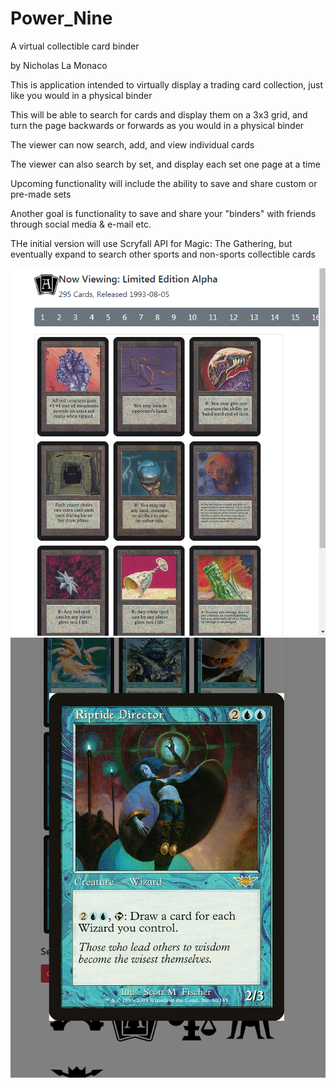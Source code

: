 # Power_Nine
A virtual collectible card binder 

by Nicholas La Monaco

This is application intended to virtually display a trading card collection, just like you would in a physical binder

This will be able to search for cards and display them on a 3x3 grid, and turn the page backwards or forwards as you would in a physical binder

The viewer can now search, add, and view individual cards

The viewer can also search by set, and display each set one page at a time

Upcoming functionality will include the ability to save and share custom or pre-made sets

Another goal is functionality to save and share your "binders" with friends through social media & e-mail etc. 

THe initial version will use Scryfall API for Magic: The Gathering, but eventually expand to search other sports and non-sports collectible cards 

![Set Viewer Feature](assets/images/setView.png)
![Card Viewer Feature](assets/images/cardView.bmp)
